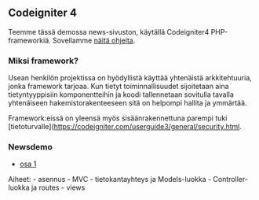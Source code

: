 ## Codeigniter 4

Teemme tässä demossa news-sivuston, käytällä Codeigniter4 PHP-frameworkiä. Sovellamme [näitä ohjeita](https://codeigniter.com/user_guide/tutorial/index.html).

### Miksi framework?

Usean henkilön projektissa on hyödyllistä käyttää yhtenäistä arkkitehtuuria, jonka framework tarjoaa. Kun tietyt toiminnallisuudet sijoitetaan aina tietyntyyppisiin komponentteihin ja koodi tallennetaan sovitulla tavalla yhtenäiseen hakemistorakenteeseen sitä on helpompi hallita ja ymmärtää.

Framework:eissä on yleensä myös sisäänrakennettuna parempi tuki [tietoturvalle](https://codeigniter.com/userguide3/general/security.html.

### Newsdemo

- [osa 1](newsdemo_osa1.html)

Aiheet:
        - asennus
        - MVC
        - tietokantayhteys ja Models-luokka
        - Controller-luokka ja routes
        - views
